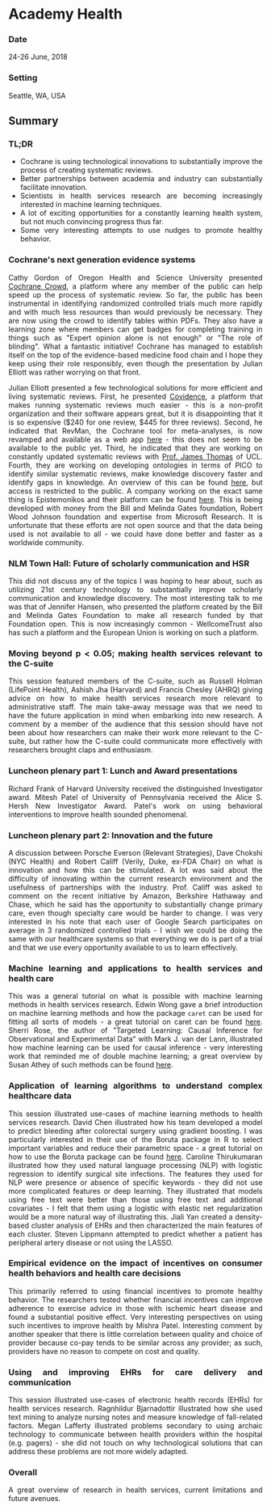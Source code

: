 # Academy Health

<div align="justify">

### Date

24-26 June, 2018

### Setting

Seattle, WA, USA


## Summary

### TL;DR

* Cochrane is using technological innovations to substantially improve the process of creating systematic reviews.
* Better partnerships between academia and industry can substantially facilitate innovation.
* Scientists in health services research are becoming increasingly interested in machine learning techniques.
* A lot of exciting opportunities for a constantly learning health system, but not much convincing progress thus far.
* Some very interesting attempts to use nudges to promote healthy behavior.

### Cochrane's next generation evidence systems

Cathy Gordon of Oregon Health and Science University presented [Cochrane Crowd](http://crowd.cochrane.org/index.html), a platform where any member of the public can help speed up the process of systematic review. So far, the public has been instrumental in identifying randomized controlled trials much more rapidly and with much less resources than would previously be necessary. They are now using the crowd to identify tables within PDFs. They also have a learning zone where members can get badges for completing training in things such as "Expert opinion alone is not enough" or "The role of blinding". What a fantastic initiative! Cochrane has managed to establish itself on the top of the evidence-based medicine food chain and I hope they keep using their role responsibly, even though the presentation by Julian Elliott was rather worrying on that front.

Julian Elliott presented a few technological solutions for more efficient and living systematic reviews. First, he presented [Covidence](https://www.covidence.org/home), a platform that makes running systematic reviews much easier - this is a non-profit organization and their software appears great, but it is disappointing that it is so expensive ($240 for one review, $445 for three reviews). Second, he indicated that RevMan, the Cochrane tool for meta-analyses, is now revamped and available as a web app [here](http://community.cochrane.org/help/tools-and-software/revman-web) - this does not seem to be available to the public yet. Third, he indicated that they are working on constantly updated systematic reviews with [Prof. James Thomas](https://iris.ucl.ac.uk/iris/browse/profile?upi=JTHOA32) of UCL. Fourth, they are working on developing ontologies in terms of PICO to identify similar systematic reviews, make knowledge discovery faster and identify gaps in knowledge. An overview of this can be found [here](http://linkeddata.cochrane.org/pico-ontology), but access is restricted to the public. A company working on the exact same thing is Epistemonikos and their platform can be found [here](https://love.epistemonikos.org/#/). This is being developed with money from the Bill and Melinda Gates foundation, Robert Wood Johnson foundation and expertise from Microsoft Research. It is unfortunate that these efforts are not open source and that the data being used is not available to all - we could have done better and faster as a worldwide community.

### NLM Town Hall: Future of scholarly communication and HSR

This did not discuss any of the topics I was hoping to hear about, such as utilizing 21st century technology to substantially improve scholarly communication and knowledge discovery. The most interesting talk to me was that of Jennifer Hansen, who presented the platform created by the Bill and Melinda Gates Foundation to make all research funded by that Foundation open. This is now increasingly common - WellcomeTrust also has such a platform and the European Union is working on such a platform.

### Moving beyond p < 0.05; making health services relevant to the C-suite

This session featured members of the C-suite, such as Russell Holman (LifePoint Health), Ashish Jha (Harvard) and Francis Chesley (AHRQ) giving advice on how to make health services research more relevant to administrative staff. The main take-away message was that we need to have the future application in mind when embarking into new research. A comment by a member of the audience that this session should have not been about how researchers can make their work more relevant to the C-suite, but rather how the C-suite could communicate more effectively with researchers brought claps and enthusiasm.

### Luncheon plenary part 1:  Lunch and Award presentations

Richard Frank of Harvard University received the distinguished Investigator award. Mitesh Patel of University of Pennsylvania received the Alice S. Hersh New Investigator Award. Patel's work on using behavioral interventions to improve health sounded phenomenal.

### Luncheon plenary part 2: Innovation and the future

A discussion between Porsche Everson (Relevant Strategies), Dave Chokshi (NYC Health) and Robert Califf (Verily, Duke, ex-FDA Chair) on what is innovation and how this can be stimulated. A lot was said about the difficulty of innovating within the current research environment and the usefulness of partnerships with the industry. Prof. Califf was asked to comment on the recent initiative by Amazon, Berkshire Hathaway and Chase, which he said has the opportunity to substantially change primary care, even though specialty care would be harder to change. I was very interested in his note that each user of Google Search participates on average in 3 randomized controlled trials - I wish we could be doing the same with our healthcare systems so that everything we do is part of a trial and that we use every opportunity available to us to learn effectively.

### Machine learning and applications to health services and health care

This was a general tutorial on what is possible with machine learning methods in health services research. Edwin Wong gave a brief introduction on machine learning methods and how the package `caret` can be used for fitting all sorts of models - a great tutorial on caret can be found [here](https://www.machinelearningplus.com/machine-learning/caret-package/). Sherri Rose, the author of "Targeted Learning: Causal Inference for Observational and Experimental Data" with Mark J. van der Lann, illustrated how machine learning can be used for causal inference - very interesting work that reminded me of double machine learning; a great overview by Susan Athey of such methods can be found [here](http://www.nasonline.org/programs/sackler-colloquia/documents/athey.pdf).

### Application of learning algorithms to understand complex healthcare data

This session illustrated use-cases of machine learning methods to health services research. David Chen illustrated how his team developed a model to predict bleeding after colorectal surgery using gradient boosting. I was particularly interested in their use of the Boruta package in R to select important variables and reduce their parametric space - a great tutorial on how to use the Boruta package can be found [here](https://www.analyticsvidhya.com/blog/2016/03/select-important-variables-boruta-package/). Caroline Thirukumaran illustrated how they used natural language processing (NLP) with logistic regression to identify surgical site infections. The features they used for NLP were presence or absence of specific keywords - they did not use more complicated features or deep learning. They illustrated that models using free text were better than those using free text and additional covariates - I felt that them using a logistic with elastic net regularization would be a more natural way of illustrating this. Jiali Yan created a density-based cluster analysis of EHRs and then characterized the main features of each cluster. Steven Lippmann attempted to predict whether a patient has peripheral artery disease or not using the LASSO.

### Empirical evidence on the impact of incentives on consumer health behaviors and health care decisions

This primarily referred to using financial incentives to promote healthy behavior. The researchers tested whether financial incentives can improve adherence to exercise advice in those with ischemic heart disease and found a substantial positive effect. Very interesting perspectives on using such incentives to improve health by Mishra Patel. Interesting comment by another speaker that there is little correlation between quality and choice of provider because co-pay tends to be similar across any provider; as such, providers have no reason to compete on cost and quality.

### Using and improving EHRs for care delivery and communication

This session illustrated use-cases of electronic health records (EHRs) for health services research. Ragnhildur Bjarnadottir illustrated how she used text mining to analyze nursing notes and measure knowledge of fall-related factors. Megan Lafferty illustrated problems secondary to using archaic technology to communicate between health providers within the hospital (e.g. pagers) - she did not touch on why technological solutions that can address these problems are not more widely adapted.

### Overall

A great overview of research in health services, current limitations and future avenues.

</div>
